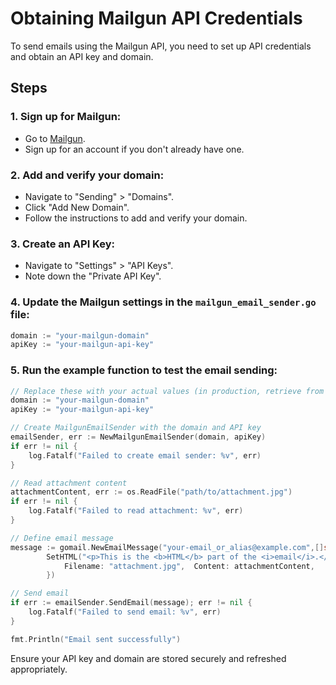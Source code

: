 # Obtaining Mailgun API Credentials

To send emails using the Mailgun API, you need to set up API credentials and obtain an API key and domain.

## Steps

### 1. Sign up for Mailgun:
- Go to [Mailgun](https://www.mailgun.com/).
- Sign up for an account if you don't already have one.

### 2. Add and verify your domain:
- Navigate to "Sending" > "Domains".
- Click "Add New Domain".
- Follow the instructions to add and verify your domain.

### 3. Create an API Key:
- Navigate to "Settings" > "API Keys".
- Note down the "Private API Key".

### 4. Update the Mailgun settings in the `mailgun_email_sender.go` file:
```go
domain := "your-mailgun-domain"
apiKey := "your-mailgun-api-key"
```
### 5. Run the example function to test the email sending:
```go
// Replace these with your actual values (in production, retrieve from a secure file or secret manager)
domain := "your-mailgun-domain"
apiKey := "your-mailgun-api-key"

// Create MailgunEmailSender with the domain and API key
emailSender, err := NewMailgunEmailSender(domain, apiKey)
if err != nil {
    log.Fatalf("Failed to create email sender: %v", err)
}

// Read attachment content
attachmentContent, err := os.ReadFile("path/to/attachment.jpg")
if err != nil {
    log.Fatalf("Failed to read attachment: %v", err)
}

// Define email message
message := gomail.NewEmailMessage("your-email_or_alias@example.com",[]string{"recipient@example.com"}, "Test Email with attachment", "This is the plain text part of the email.").
		SetHTML("<p>This is the <b>HTML</b> part of the <i>email</i>.</p>").AddAttachments(gomail.Attachment{
			Filename: "attachment.jpg",  Content: attachmentContent,
		})

// Send email
if err := emailSender.SendEmail(message); err != nil {
    log.Fatalf("Failed to send email: %v", err)
}

fmt.Println("Email sent successfully")
```

Ensure your API key and domain are stored securely and refreshed appropriately.